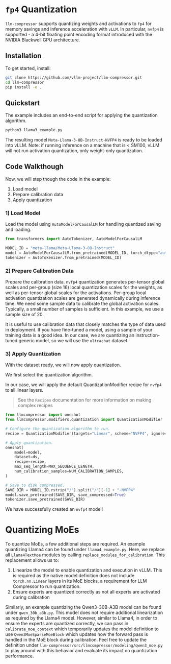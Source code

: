 # `fp4` Quantization

`llm-compressor` supports quantizing weights and activations to `fp4` for memory savings and inference acceleration with `vLLM`. In particular, `nvfp4` is supported - a 4-bit floating point encoding format introduced with the NVIDIA Blackwell GPU architecture.

## Installation

To get started, install:

```bash
git clone https://github.com/vllm-project/llm-compressor.git
cd llm-compressor
pip install -e .
```

## Quickstart

The example includes an end-to-end script for applying the quantization algorithm.

```bash
python3 llama3_example.py
```

The resulting model `Meta-Llama-3-8B-Instruct-NVFP4` is ready to be loaded into vLLM.
Note: if running inference on a machine that is < SM100, vLLM will not run activation
quantization, only weight-only quantization.

## Code Walkthough

Now, we will step though the code in the example:
1) Load model
2) Prepare calibration data
3) Apply quantization

### 1) Load Model

Load the model using `AutoModelForCausalLM` for handling quantized saving and loading. 

```python
from transformers import AutoTokenizer, AutoModelForCausalLM

MODEL_ID = "meta-llama/Meta-Llama-3-8B-Instruct"
model = AutoModelForCausalLM.from_pretrained(MODEL_ID, torch_dtype="auto")
tokenizer = AutoTokenizer.from_pretrained(MODEL_ID)
```

### 2) Prepare Calibration Data

Prepare the calibration data. `nvfp4` quantization generates per-tensor global scales and per-group (size 16) local quantization scales for the weights, as well as per-tensor global scales for the activations. Per-group local activation quantization scales are generated dynamically during inference time. We need some sample data to calibrate the global activation scales. Typically, a small number of samples is sufficient. In this example, we use a sample size of 20.

It is useful to use calibration data that closely matches the type of data used in deployment. If you have fine-tuned a model, using a sample of your training data is a good idea. In our case, we are quantizing an instruction-tuned generic model, so we will use the `ultrachat` dataset. 

### 3) Apply Quantization

With the dataset ready, we will now apply quantization.

We first select the quantization algorithm.

In our case, we will apply the default QuantizationModifier recipe for `nvfp4` to all linear layers.
> See the `Recipes` documentation for more information on making complex recipes

```python
from llmcompressor import oneshot
from llmcompressor.modifiers.quantization import QuantizationModifier

# Configure the quantization algorithm to run.
recipe = QuantizationModifier(targets="Linear", scheme="NVFP4", ignore=["lm_head"])

# Apply quantization.
oneshot(
    model=model,
    dataset=ds,
    recipe=recipe,
    max_seq_length=MAX_SEQUENCE_LENGTH,
    num_calibration_samples=NUM_CALIBRATION_SAMPLES,
)

# Save to disk compressed.
SAVE_DIR = MODEL_ID.rstrip("/").split("/")[-1] + "-NVFP4"
model.save_pretrained(SAVE_DIR, save_compressed=True)
tokenizer.save_pretrained(SAVE_DIR)
```

We have successfully created an `nvfp4` model!

# Quantizing MoEs

To quantize MoEs, a few additional steps are required. An example quantizing Llama4 can be found under `llama4_example.py`. Here, we replace all `Llama4TextMoe` modules by calling `replace_modules_for_calibration`. This replacement allows us to:

1. Linearize the model to enable quantization and execution in vLLM. This is required as the native model definition does not include `torch.nn.Linear` layers in its MoE blocks, a requirement for LLM Compressor to run quantization.
2. Ensure experts are quantized correctly as not all experts are activated during calibration

Similarly, an example quantizing the Qwen3-30B-A3B model can be found under `qwen_30b_a3b.py`. This model does not require additional linearization as required by the Llama4 model. However, similar to Llama4, in order to ensure the experts are quantized correctly, we can pass in `calibrate_moe_context` which temporarily updates the model definition to use `Qwen3MoeSparseMoeBlock` which updates how the forward pass is handled in the MoE block during calibration. Feel free to update the definition under `llm-compressor/src/llmcompressor/modeling/qwen3_moe.py` to play around with this behavior and evaluate its
impact on quantization performance.


